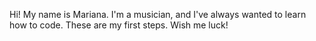 Hi! My name is Mariana. I'm a musician, and I've always wanted to learn how to code. These are my first steps. Wish me luck!
